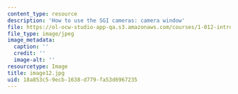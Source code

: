 ```yaml
---
content_type: resource
description: 'How to use the SGI cameras: camera window'
file: https://ol-ocw-studio-app-qa.s3.amazonaws.com/courses/1-012-introduction-to-civil-engineering-design-spring-2002/18a853c59ecb1638d779fa53d6967235_image12.jpg
file_type: image/jpeg
image_metadata:
  caption: ''
  credit: ''
  image-alt: ''
resourcetype: Image
title: image12.jpg
uid: 18a853c5-9ecb-1638-d779-fa53d6967235
---
```

